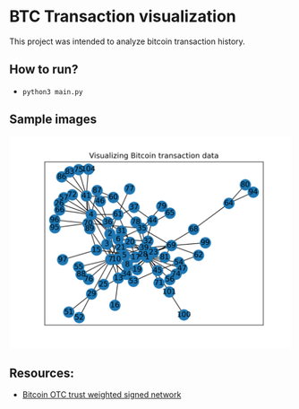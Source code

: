 # BTC Transaction visualization
This project was intended to analyze bitcoin transaction history.

## How to run?
 - `python3 main.py`

## Sample images
<img src="./sample/myplot.png" width="800" />

## Resources:
 - [Bitcoin OTC trust weighted signed network
](https://snap.stanford.edu/data/soc-sign-bitcoin-otc.html)
